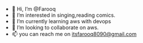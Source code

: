 - 👋 Hi, I’m @Farooq
- 👀 I’m interested in singing,reading comics.
- 🌱 I’m currently learning aws with devops
- 💞️ I’m looking to collaborate on aws.
- 📫 you can reach me on itsfarooq8090@gmail.com 

<!---
Farooq8090/Farooq8090 is a ✨ special ✨ repository because its `README.md` (this file) appears on your GitHub profile.
You can click the Preview link to take a look at your changes.
--->
